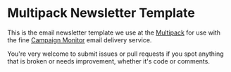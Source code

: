 # Multipack Newsletter Template

This is the email newsletter template we use at the [Multipack][mp] for use with the fine [Campaign Monitor][cm] email delivery service.

[mp]: http://multipack.co.uk
[cm]: http://campaignmonitor.com

You're very welcome to submit issues or pull requests if you spot anything that is broken or needs improvement, whether it's code or comments. 
